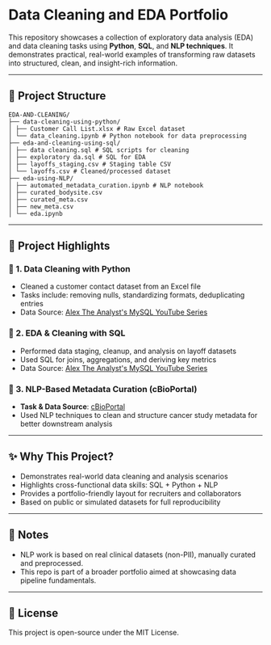 # Data Cleaning and EDA Portfolio
This repository showcases a collection of exploratory data analysis (EDA) and data cleaning tasks using **Python**, **SQL**, and **NLP techniques**. It demonstrates practical, real-world examples of transforming raw datasets into structured, clean, and insight-rich information.

---

## 📁 Project Structure
```
EDA-AND-CLEANING/ 
├── data-cleaning-using-python/ 
│ ├── Customer Call List.xlsx # Raw Excel dataset 
│ └── data_cleaning.ipynb # Python notebook for data preprocessing 
├── eda-and-cleaning-using-sql/ 
│ ├── data cleaning.sql # SQL scripts for cleaning 
│ ├── exploratory da.sql # SQL for EDA 
│ ├── layoffs_staging.csv # Staging table CSV 
│ └── layoffs.csv # Cleaned/processed dataset 
├── eda-using-NLP/ 
│ ├── automated_metadata_curation.ipynb # NLP notebook 
│ ├── curated_bodysite.csv 
│ ├── curated_meta.csv 
│ ├── new_meta.csv 
│ └── eda.ipynb 
```

---

## 📝 Project Highlights

### 🧹 1. Data Cleaning with Python
- Cleaned a customer contact dataset from an Excel file
- Tasks include: removing nulls, standardizing formats, deduplicating entries
- Data Source: [Alex The Analyst's MySQL YouTube Series](https://github.com/AlexTheAnalyst/MySQL-YouTube-Series)

### 🧮 2. EDA & Cleaning with SQL
- Performed data staging, cleanup, and analysis on layoff datasets
- Used SQL for joins, aggregations, and deriving key metrics
- Data Source: [Alex The Analyst's MySQL YouTube Series](https://github.com/AlexTheAnalyst/MySQL-YouTube-Series)

### 🧠 3. NLP-Based Metadata Curation (cBioPortal)
- **Task & Data Source**: [cBioPortal](https://www.cbioportal.org/)
- Used NLP techniques to clean and structure cancer study metadata for better downstream analysis

---

## ✨ Why This Project?

- Demonstrates real-world data cleaning and analysis scenarios
- Highlights cross-functional data skills: SQL + Python + NLP
- Provides a portfolio-friendly layout for recruiters and collaborators
- Based on public or simulated datasets for full reproducibility

---

## 📌 Notes

- NLP work is based on real clinical datasets (non-PII), manually curated and preprocessed.
- This repo is part of a broader portfolio aimed at showcasing data pipeline fundamentals.

---

## 📜 License

This project is open-source under the MIT License.
